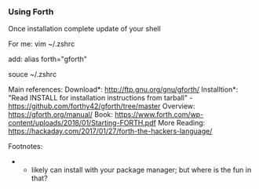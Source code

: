 ### Using Forth ###

Once installation complete update of your shell 

For me:
vim ~/.zshrc

add: alias forth="gforth"

souce ~/.zshrc



Main references:
    Download*: http://ftp.gnu.org/gnu/gforth/
    Installtion*: "Read INSTALL for installation instructions from tarball" - https://github.com/forthy42/gforth/tree/master 
    Overview: https://gforth.org/manual/
    Book: https://www.forth.com/wp-content/uploads/2018/01/Starting-FORTH.pdf
    More Reading: https://hackaday.com/2017/01/27/forth-the-hackers-language/

Footnotes:
* - likely can install with your package manager; but where is the fun in that?